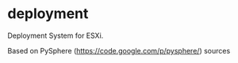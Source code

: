 deployment
==========
Deployment System for ESXi.

Based on PySphere (https://code.google.com/p/pysphere/) sources



